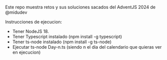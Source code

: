 Este repo muestra retos y sus soluciones sacados del AdventJS 2024 de @midudev

Instrucciones de ejecucion:

- Tener NodeJS 18.
- Tener Typescript instalado (npm install -g typescript)
- Tener ts-node instalado (npm install -g ts-node)
- Ejecutar ts-node Day-n.ts (siendo n el dia del calendario que quieras ver en ejecucion)
